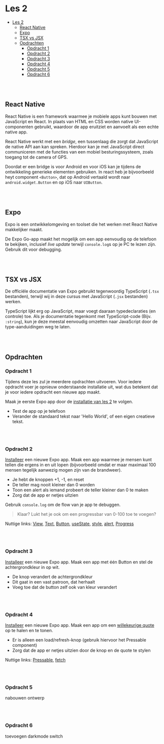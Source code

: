 # Les 2

<!--
// TODO: native wind
-->

- [Les 2](#les-2)
    - [React Native](#react-native)
    - [Expo](#expo)
    - [TSX vs JSX](#tsx-vs-jsx)
    - [Opdrachten](#opdrachten)
        - [Opdracht 1](#opdracht-1)
        - [Opdracht 2](#opdracht-2)
        - [Opdracht 3](#opdracht-3)
        - [Opdracht 4](#opdracht-4)
        - [Opdracht 5](#opdracht-5)
        - [Opdracht 6](#opdracht-6)

<br><br>

## React Native

React Native is een framework waarmee je mobiele apps kunt bouwen met JavaScript en React.
In plaats van HTML en CSS worden native UI-componenten gebruikt, waardoor de app eruitziet en aanvoelt
als een echte native app.

React Native werkt met een *bridge*, een tussenlaag die zorgt dat JavaScript de native API aan kan spreken.
Hierdoor kan je met JavaScript direct communiceren met de functies van een mobiel besturingssysteem, zoals toegang
tot de camera of GPS.

Doordat er een bridge is voor Android en voor iOS kan je tijdens de ontwikkeling generieke elementen gebruiken.
In react heb je bijvoorbeeld heyt component `<Button>`, dat op Android vertaald wordt naar `android.widget.Button` en
op iOS naar `UIButton`.

<br><br>

## Expo

Expo is een ontwikkelomgeving en toolset die het werken met React Native makkelijker maakt.

De Expo Go-app maakt het mogelijk om een app eenvoudig op de telefoon te bekijken, inclusief *live update*
terwijl `console.log`s op je PC te lezen zijn. Gebruik dit voor debugging.

<br><br>

## TSX vs JSX

De officiële documentatie van Expo gebruikt tegenwoordig TypeScript (`.tsx` bestanden), terwijl wij in deze
cursus met JavaScript (`.jsx` bestanden) werken.

TypeScript lijkt erg op JavaScript, maar voegt daaraan typedeclaraties (en controle) toe.
Als je documentatie tegenkomt met TypeScript-code (Bijv. `:string`), kun je deze meestal eenvoudig omzetten naar
JavaScript door de type-aanduidingen weg te laten.

<br><br>

## Opdrachten

### Opdracht 1

Tijdens deze les zul je meerdere opdrachten uitvoeren. Voor iedere opdracht voer je opnieuw onderstaande installatie
uit,
wat dus betekent dat je voor iedere opdracht een nieuwe app maakt.

Maak je eerste Expo app door de [installatie van les 2](../guides/installatie.md) te volgen.

* Test de app op je telefoon
* Verander de standaard tekst naar 'Hello World', of een eigen creatieve tekst.

<br><br>

### Opdracht 2

[Installeer](../guides/installatie.md) een nieuwe Expo app. Maak een app waarmee je mensen kunt tellen die ergens in en
uit lopen (bijvoorbeeld omdat er maar
maximaal 100 mensen tegelijk aanwezig mogen zijn van de brandweer).

* Je hebt de knoppen +1, -1, en reset
* De teller mag nooit kleiner dan 0 worden
* Toon een alert als iemand probeert de teller kleiner dan 0 te maken
* Zorg dat de app er netjes uitzien

Gebruik ```console.log``` om de flow van je app te debuggen.

> Klaar? Lukt het je ook om een progressbar van 0-100 toe te voegen?

Nuttige
links: [View](https://reactnative.dev/docs/view), [Text](https://reactnative.dev/docs/text), [Button](https://reactnative.dev/docs/button),
[useState](https://react.dev/reference/react/useState), [style](https://reactnative.dev/docs/style),
[alert](https://reactnative.dev/docs/alert), [Progress](https://www.npmjs.com/package/react-native-progress)

<br><br>

### Opdracht 3

[Installeer](../guides/installatie.md) een nieuwe Expo app. Maak een app met één Button en stel de achtergrondkleur in
op wit.

* De knop verandert de achtergrondkleur
* Dit gaat in een vast patroon, dat herhaalt
* Voeg toe dat de button zelf ook van kleur verandert

<br><br>

### Opdracht 4

[Installeer](../guides/installatie.md) een nieuwe Expo app. Maak een app om
een [willekeurige quote](../assets/quotes.json) op te halen en te tonen.

* Er is alleen een load/refresh-knop (gebruik hiervoor het Pressable component)
* Zorg dat de app er netjes uitzien door de knop en de quote te stylen

Nuttige links: [Pressable](https://reactnative.dev/docs/pressable),
[fetch](https://developer.mozilla.org/en-US/docs/Web/API/Fetch_API)

<br><br>

### Opdracht 5

nabouwen ontwerp

<br><br>

### Opdracht 6

toevoegen darkmode switch
